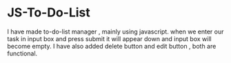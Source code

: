 # JS-To-Do-List

I have made  to-do-list manager , mainly using javascript.
when we enter our task in input box and press submit it will appear  down and input box will become empty.
I have also added delete button and edit button , both are functional.
